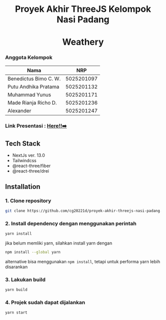 # <center>Proyek Akhir ThreeJS Kelompok Nasi Padang </center>
# <center>Weathery</center>
### Anggota Kelompok
| Nama                 | NRP        |
|----------------------|------------|
| Benedictus Bimo C. W.| 5025201097 |
| Putu Andhika Pratama | 5025201132 |
| Muhammad Yunus       | 5025201171 |
| Made Rianja Richo D. | 5025201236 |
| Alexander            | 5025201247 |

### Link Presentasi : [Here!!➡️](https://docs.google.com/presentation/d/1Oourvr8EKX3XC843ZDB_xXEPUP0V7JkG72c3mVSR_1o/edit?usp=sharing)


## Tech Stack
- NextJs ver. 13.0
- Tailwindcss
- @react-three/fiber
- @react-three/drei

## Installation
### 1. Clone repository 
```bash 
git clone https://github.com/cg20221d/proyek-akhir-threejs-nasi-padang.git
``` 
### 2. Install dependency dengan menggunakan perintah 
```bash 
yarn install
``` 
jika belum memliki yarn, silahkan install yarn dengan 
```bash
npm install --global yarn
```
alternative bisa menggunakan ``npm install``, tetapi untuk performa yarn lebih disarankan

### 3. Lakukan build
```bash
yarn build
```

### 4. Projek sudah dapat dijalankan
```bash
yarn start
```